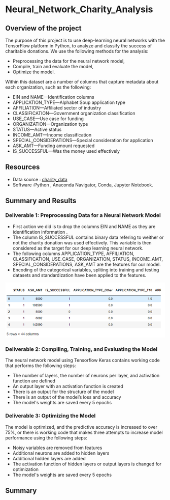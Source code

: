 # Neural_Network_Charity_Analysis

## Overview of the project

The purpose of this project is to use deep-learning neural networks with the TensorFlow platform in Python, to analyze and classify the success of charitable donations.
We use the following methods for the analysis:

- Preprocessing the data for the neural network model,
- Compile, train and evaluate the model,
- Optimize the model.

Within this dataset are a number of columns that capture metadata about each organization, such as the following:

- EIN and NAME—Identification columns
- APPLICATION_TYPE—Alphabet Soup application type
- AFFILIATION—Affiliated sector of industry
- CLASSIFICATION—Government organization classification
- USE_CASE—Use case for funding
- ORGANIZATION—Organization type
- STATUS—Active status
- INCOME_AMT—Income classification
- SPECIAL_CONSIDERATIONS—Special consideration for application
- ASK_AMT—Funding amount requested
- IS_SUCCESSFUL—Was the money used effectively

## Resources
- Data source : [charity_data](/Resources/charity_data.csv)
- Software :Python , Anaconda Navigator, Conda, Jupyter Notebook.

## Summary and Results 

 ### Deliverable 1: Preprocessing Data for a Neural Network Model
 
 
- First action we did is to drop the columns EIN and NAME as they are identification information .
- The column IS_SUCCESSFUL contains binary data refering to weither or not the charity donation was used effectively. This variable is then considered as the target for our deep learning neural network.
- The following columns APPLICATION_TYPE, AFFILIATION, CLASSIFICATION, USE_CASE, ORGANIZATION, STATUS, INCOME_AMT, SPECIAL_CONSIDERATIONS, ASK_AMT are the features for our model.
- Encoding of the categorical variables, spliting into training and testing datasets and standardization have been applied to the features.
 
 
![Capture1](/Resources/Capture1.PNG)

 ### Deliverable 2: Compiling, Training, and Evaluating the Model
 
The neural network model using Tensorflow Keras contains working code that performs the following steps:
- The number of layers, the number of neurons per layer, and activation function are defined
- An output layer with an activation function is created
- There is an output for the structure of the model
- There is an output of the model’s loss and accuracy
- The model's weights are saved every 5 epochs

### Deliverable 3: Optimizing the Model

The model is optimized, and the predictive accuracy is increased to over 75%, or there is working code that makes three attempts to increase model performance using the following steps:
- Noisy variables are removed from features 
- Additional neurons are added to hidden layers 
- Additional hidden layers are added 
- The activation function of hidden layers or output layers is changed for optimization
- The model's weights are saved every 5 epochs 

## Summary 



